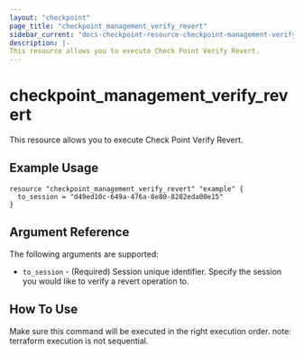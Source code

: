 ```yaml
---
layout: "checkpoint"
page_title: "checkpoint_management_verify_revert"
sidebar_current: "docs-checkpoint-resource-checkpoint-management-verify-revert"
description: |-
This resource allows you to execute Check Point Verify Revert.
---
```


# checkpoint_management_verify_revert

This resource allows you to execute Check Point Verify Revert.

## Example Usage


```hcl
resource "checkpoint_management_verify_revert" "example" {
  to_session = "d49ed10c-649a-476a-8e80-8282eda00e15"
}
```

## Argument Reference

The following arguments are supported:

* `to_session` - (Required) Session unique identifier. Specify the session you would like to verify a revert operation to. 


## How To Use
Make sure this command will be executed in the right execution order. 
note: terraform execution is not sequential.  

